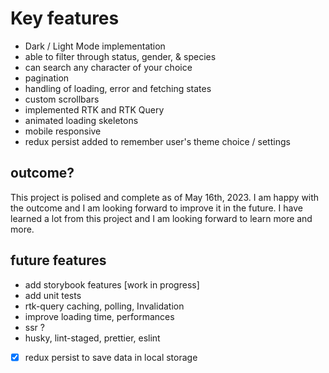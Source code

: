 # Key features

* Dark / Light Mode implementation
* able to filter through status, gender, & species
* can search any character of your choice
* pagination
* handling of loading, error and fetching states
* custom scrollbars
* implemented RTK and RTK Query
* animated loading skeletons
* mobile responsive
* redux persist added to remember user's theme choice / settings

## outcome?

This project is polised and complete as of May 16th, 2023. I am happy with the outcome and I am looking forward to improve it in the future. I have learned a lot from this project and I am looking forward to learn more and more.

## future features

* add storybook features [work in progress]
* add unit tests
* rtk-query caching, polling, Invalidation
* improve loading time, performances
* ssr ?
* husky, lint-staged, prettier, eslint
* [x] redux persist to save data in local storage
